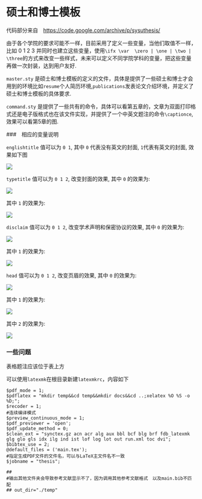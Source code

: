 # 硕士和博士模板

代码部分来自　https://code.google.com/archive/p/sysuthesis/

由于各个学院的要求可能不一样，目前采用了定义一些变量，当他们取值不一样，比如 0 1 2 3 并同时也建立这些变量，使用`\ifx \var  \zero | \one | \two | \three`的方式来改变一些样式，未来可以定义不同学院学科的变量，把这些变量再做一次封装，达到用户友好.

`master.sty` 是硕士和博士模板的定义的文件，具体是提供了一些硕士和博士才会用到的环境比如`resume`个人简历环境,`publications`发表论文介绍环境，并定义了硕士和博士模板的具体要求.

`command.sty` 是提供了一些共有的命令，具体可以看第五章的，文章为双面打印格式还是电子版格式也在该文件实现，并提供了一个中英文题注的命令`\captionce`, 效果可以看第5章的图.

###　相应的变量说明

`englishtitle` 值可以为 `0 1`, 其中 `0` 代表没有英文的封面, `1`代表有英文的封面, 效果如下图

![](http://ow3kig4i4.bkt.clouddn.com/thesis/englishtitle.png)

`typetitle` 值可以为 `0 1 2`, 改变封面的效果, 其中 `0` 的效果为:

![](http://ow3kig4i4.bkt.clouddn.com/thesis/title0.png)

其中 `1` 的效果为:

![](http://ow3kig4i4.bkt.clouddn.com/thesis/title1.png)


`disclaim` 值可以为 `0 1 2`, 改变学术声明和保密协议的效果, 其中 `0` 的效果为:

![](http://ow3kig4i4.bkt.clouddn.com/thesis/disclaim0.png)

其中 `1` 的效果为:

![](http://ow3kig4i4.bkt.clouddn.com/thesis/disclaim1.png)


`head` 值可以为 `0 1 2`, 改变页眉的效果, 其中 `0` 的效果为:

![](http://ow3kig4i4.bkt.clouddn.com/thesis/head0.png)

其中 `1` 的效果为:

![](http://ow3kig4i4.bkt.clouddn.com/thesis/head1.png)

其中 `2` 的效果为:

![](http://ow3kig4i4.bkt.clouddn.com/thesis/head2.png)


### 一些问题

表格题注应该位于表上方

可以使用`latexmk`在根目录新建`latexmkrc`，内容如下

```
$pdf_mode = 1;
$pdflatex = "mkdir temp&&cd temp&&mkdir docs&&cd ..;xelatex %O %S -o %D;";
$recoder = 1;
#连续编译模式
$preview_continuous_mode = 1;
$pdf_previewer = 'open';
$pdf_update_method = 0;
$clean_ext = "synctex.gz acn acr alg aux bbl bcf blg brf fdb_latexmk glg glo gls idx ilg ind ist lof log lot out run.xml toc dvi";
$bibtex_use = 2;
@default_files = ('main.tex');
#指定生成PDF文件的文件名，可以与LaTeX主文件名不一致
$jobname = "thesis";

##
#输出其他文件夹会导致参考文献显示不了，因为调用其他参考文献格式　以及main.bib不匹配
## out_dir="./temp"
```